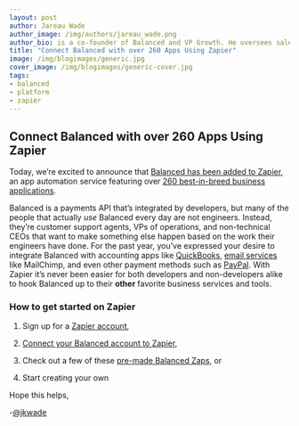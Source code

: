 ```yaml
---
layout: post
author: Jareau Wade
author_image: /img/authors/jareau_wade.png
author_bio: is a co-founder of Balanced and VP Growth. He oversees sales, marketing, partnerships, and support operations 
title: "Connect Balanced with over 260 Apps Using Zapier"
image: /img/blogimages/generic.jpg
cover_image: /img/blogimages/generic-cover.jpg
tags:
- balanced
- platform
- zapier
---
```


## Connect Balanced with over 260 Apps Using Zapier

Today, we’re excited to announce that [Balanced has been added to Zapier](https://zapier.com/zapbook/updates/280/balanced-integrations/), an app automation service featuring over [260 best-in-breed business applications](https://zapier.com/zapbook/). 

Balanced is a payments API that’s integrated by developers, but many of the people that actually *use* Balanced every day are not engineers. Instead, they’re customer support agents, VPs of operations, and non-technical CEOs that want to make something else happen based on the work their engineers have done. For the past year, you’ve expressed your desire to integrate Balanced with accounting apps like [QuickBooks](https://github.com/balanced/balanced-api/issues/279), [email services](https://github.com/balanced/balanced-api/issues/135) like MailChimp, and even other payment methods such as [PayPal](https://github.com/balanced/balanced-api/issues/206). With Zapier it’s never been easier for both developers and non-developers alike to hook Balanced up to their **other** favorite business services and tools.

### How to get started on Zapier

1. Sign up for a [Zapier account](https://zapier.com/app/signup),

2. [Connect your Balanced account to Zapier](https://zapier.com/help/balanced/),

3. Check out a few of these [pre-made Balanced Zaps](https://zapier.com/zapbook/balanced-payments/), or

4. Start creating your own

Hope this helps,

-[@jkwade](https://twitter.com/jkwade)


